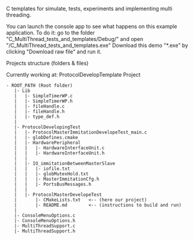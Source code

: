 C templates for simulate, tests, experiments and implementing multi threading.

You can launch the console app to see what happens on this example application. To do it: go to the folder "C_MultiThread_tests_and_templates/Debug/" and open "/C_MultiThread_tests_and_templates.exe"
Download this demo "*.exe" by clicking "Download raw file" and run it.


Projects structure (folders & files)

Currently working at: ProtocolDevelopTemplate Project
```
- ROOT_PATH (Root folder)
   |- Lib
   |   |- SimpleTimerWP.c
   |   |- SimpleTimerWP.h
   |   |- fileHandle.c
   |   |- fileHandle.h
   |   |- type_def.h
   |
   |- ProtocolDevelopingTest
   |   |- ProtocolMasterImmitationDevelopeTest_main.c
   |   |- globDefines.cmake
   |   |- HardwarePeripheral
   |   |   |- HardwareInterfaceUnit.c
   |   |   |- HardwareInterfaceUnit.h
   |   |
   |   |- IO_immitationBetweenMasterSlave
   |   |   |- iofile.txt
   |   |   |- globMutexHold.txt
   |   |   |- MasterImmitationCfg.h
   |   |   |- PortsBusMessages.h
   |   |
   |   |- ProtocolMasterDevelopeTest
   |       |- CMakeLists.txt   <-- (here our project)
   |       |- README.md        <-- (instructions to build and run)
   |
   |- ConsoleMenuOptions.c
   |- ConsoleMenuOptions.h
   |- MultiThreadSupport.c
   |- MultiThreadSupport.h
```